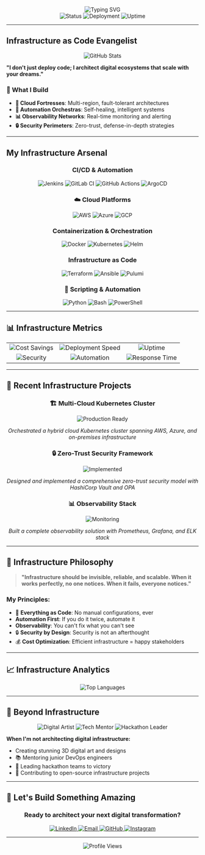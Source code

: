 <div align="center">
  <img src="https://readme-typing-svg.herokuapp.com?font=Fira+Code&weight=600&size=32&pause=1000&color=0EA5E9&center=true&vCenter=true&width=500&lines=%F0%9F%9A%80+Infrastructure+Architect;%F0%9F%8C%9F+DevOps+Engineer;%F0%9F%94%A5+Cloud+Native+Enthusiast" alt="Typing SVG" />
</div>

<div align="center">
  <img src="https://img.shields.io/badge/Status-Available%20for%20Opportunities-brightgreen?style=for-the-badge&logo=statuspage" alt="Status" />
  <img src="https://img.shields.io/badge/Deployment-All%20Systems%20Operational-green?style=for-the-badge&logo=vercel" alt="Deployment" />
  <img src="https://img.shields.io/badge/Uptime-99.9%25-brightgreen?style=for-the-badge&logo=uptimerobot" alt="Uptime" />
</div>

---

##  Infrastructure as Code Evangelist

<div align="center">
  <img src="https://github-readme-stats.vercel.app/api?username=ayushi-987&show_icons=true&theme=radical&hide_border=true&bg_color=0D1117&title_color=0EA5E9&icon_color=0EA5E9&text_color=FFFFFF&include_all_commits=true&count_private=true" alt="GitHub Stats" />
</div>

**"I don't just deploy code; I architect digital ecosystems that scale with your dreams."**

### 🎯 What I Build
- **🏰 Cloud Fortresses**: Multi-region, fault-tolerant architectures
- **🤖 Automation Orchestras**: Self-healing, intelligent systems
- **📊 Observability Networks**: Real-time monitoring and alerting
- **🔒 Security Perimeters**: Zero-trust, defense-in-depth strategies

---

## My Infrastructure Arsenal

<div align="center">
  <h3> CI/CD & Automation</h3>
  <img src="https://img.shields.io/badge/Jenkins-D24939?style=for-the-badge&logo=jenkins&logoColor=white" alt="Jenkins" />
  <img src="https://img.shields.io/badge/GitLab%20CI-FC6D26?style=for-the-badge&logo=gitlab&logoColor=white" alt="GitLab CI" />
  <img src="https://img.shields.io/badge/GitHub%20Actions-2088FF?style=for-the-badge&logo=githubactions&logoColor=white" alt="GitHub Actions" />
  <img src="https://img.shields.io/badge/ArgoCD-326CE5?style=for-the-badge&logo=argocd&logoColor=white" alt="ArgoCD" />
  
  <h3>☁️ Cloud Platforms</h3>
  <img src="https://img.shields.io/badge/AWS-FF9900?style=for-the-badge&logo=amazonaws&logoColor=white" alt="AWS" />
  <img src="https://img.shields.io/badge/Azure-0078D4?style=for-the-badge&logo=microsoftazure&logoColor=white" alt="Azure" />
  <img src="https://img.shields.io/badge/GCP-4285F4?style=for-the-badge&logo=googlecloud&logoColor=white" alt="GCP" />
  
  <h3> Containerization & Orchestration</h3>
  <img src="https://img.shields.io/badge/Docker-2496ED?style=for-the-badge&logo=docker&logoColor=white" alt="Docker" />
  <img src="https://img.shields.io/badge/Kubernetes-326CE5?style=for-the-badge&logo=kubernetes&logoColor=white" alt="Kubernetes" />
  <img src="https://img.shields.io/badge/Helm-0F1689?style=for-the-badge&logo=helm&logoColor=white" alt="Helm" />
  
  <h3> Infrastructure as Code</h3>
  <img src="https://img.shields.io/badge/Terraform-7B42BC?style=for-the-badge&logo=terraform&logoColor=white" alt="Terraform" />
  <img src="https://img.shields.io/badge/Ansible-EE0000?style=for-the-badge&logo=ansible&logoColor=white" alt="Ansible" />
  <img src="https://img.shields.io/badge/Pulumi-8A3391?style=for-the-badge&logo=pulumi&logoColor=white" alt="Pulumi" />

  <h3>📜 Scripting & Automation</h3>
  <img src="https://img.shields.io/badge/Python-3776AB?style=for-the-badge&logo=python&logoColor=white" alt="Python" />
  <img src="https://img.shields.io/badge/Bash-4EAA25?style=for-the-badge&logo=gnubash&logoColor=white" alt="Bash" />
  <img src="https://img.shields.io/badge/PowerShell-5391FE?style=for-the-badge&logo=powershell&logoColor=white" alt="PowerShell" />
</div>

---

## 📊 Infrastructure Metrics

<div align="center">
  <table>
    <tr>
      <td align="center">
        <img src="https://img.shields.io/badge/Cost%20Optimization-35%25%20Savings-brightgreen?style=for-the-badge&logo=amazonaws" alt="Cost Savings" />
      </td>
      <td align="center">
        <img src="https://img.shields.io/badge/Deployment%20Speed-90%25%20Faster-blue?style=for-the-badge&logo=jenkins" alt="Deployment Speed" />
      </td>
      <td align="center">
        <img src="https://img.shields.io/badge/Uptime-99.99%25-gold?style=for-the-badge&logo=uptimerobot" alt="Uptime" />
      </td>
    </tr>
    <tr>
      <td align="center">
        <img src="https://img.shields.io/badge/Security%20Score-A%2B-brightgreen?style=for-the-badge&logo=security" alt="Security" />
      </td>
      <td align="center">
        <img src="https://img.shields.io/badge/Automation%20Coverage-95%25-orange?style=for-the-badge&logo=automation" alt="Automation" />
      </td>
      <td align="center">
        <img src="https://img.shields.io/badge/Incident%20Response-5min-blue?style=for-the-badge&logo=alert" alt="Response Time" />
      </td>
    </tr>
  </table>
</div>

---

## 🚀 Recent Infrastructure Projects

<div align="center">
  <h3>🏗️ Multi-Cloud Kubernetes Cluster</h3>
  <img src="https://img.shields.io/badge/Status-Production%20Ready-brightgreen?style=for-the-badge" alt="Production Ready" />
  <p><em>Orchestrated a hybrid cloud Kubernetes cluster spanning AWS, Azure, and on-premises infrastructure</em></p>
  
  <h3>🔒 Zero-Trust Security Framework</h3>
  <img src="https://img.shields.io/badge/Status-Implemented-brightgreen?style=for-the-badge" alt="Implemented" />
  <p><em>Designed and implemented a comprehensive zero-trust security model with HashiCorp Vault and OPA</em></p>
  
  <h3>📊 Observability Stack</h3>
  <img src="https://img.shields.io/badge/Status-Monitoring-brightgreen?style=for-the-badge" alt="Monitoring" />
  <p><em>Built a complete observability solution with Prometheus, Grafana, and ELK stack</em></p>
</div>

---

## 🎯 Infrastructure Philosophy

> **"Infrastructure should be invisible, reliable, and scalable. When it works perfectly, no one notices. When it fails, everyone notices."**

### My Principles:
- 🔄 **Everything as Code**: No manual configurations, ever
-  **Automation First**: If you do it twice, automate it
-  **Observability**: You can't fix what you can't see
- 🔒 **Security by Design**: Security is not an afterthought
- 💰 **Cost Optimization**: Efficient infrastructure = happy stakeholders

---

## 📈 Infrastructure Analytics

<div align="center">
  <img src="https://github-readme-stats.vercel.app/api/top-langs/?username=ayushi-987&layout=compact&theme=radical&hide_border=true&bg_color=0D1117&title_color=0EA5E9&text_color=FFFFFF&langs_count=8" alt="Top Languages" />
</div>


---

## 🎨 Beyond Infrastructure

<div align="center">
  <img src="https://img.shields.io/badge/%20Digital%20Artist-Creative%20Mind-purple?style=for-the-badge" alt="Digital Artist" />
  <img src="https://img.shields.io/badge/📚%20Tech%20Mentor-Knowledge%20Sharing-orange?style=for-the-badge" alt="Tech Mentor" />
  <img src="https://img.shields.io/badge/🚀%20Hackathon%20Leader-Innovation%20Driver-blue?style=for-the-badge" alt="Hackathon Leader" />
</div>

**When I'm not architecting digital infrastructure:**
- Creating stunning 3D digital art and designs
- 📚 Mentoring junior DevOps engineers
- 🚀 Leading hackathon teams to victory
- 🌟 Contributing to open-source infrastructure projects

---

## 🤝 Let's Build Something Amazing

<div align="center">
  <h3>Ready to architect your next digital transformation?</h3>
  
  <a href="https://www.linkedin.com/in/ayushisoni987/">
    <img src="https://img.shields.io/badge/LinkedIn-0077B5?style=for-the-badge&logo=linkedin&logoColor=white" alt="LinkedIn" />
  </a>
  <a href="mailto:ayushisoni987@gmail.com">
    <img src="https://img.shields.io/badge/Email-D14836?style=for-the-badge&logo=gmail&logoColor=white" alt="Email" />
  </a>
  <a href="https://github.com/ayushi-987">
    <img src="https://img.shields.io/badge/GitHub-100000?style=for-the-badge&logo=github&logoColor=white" alt="GitHub" />
  </a>
  <a href="https://www.instagram.com/lifeofaaayuu/">
    <img src="https://img.shields.io/badge/Instagram-E4405F?style=for-the-badge&logo=instagram&logoColor=white" alt="Instagram" />
  </a>
</div>

---

<div align="center">
  <img src="https://komarev.com/ghpvc/?username=ayushi-987&style=flat-square&color=0EA5E9" alt="Profile Views" />
</div>
